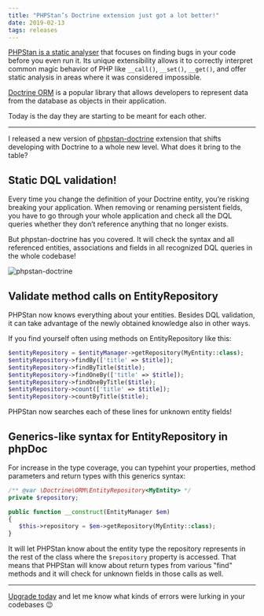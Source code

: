 ```yaml
---
title: "PHPStan’s Doctrine extension just got a lot better!"
date: 2019-02-13
tags: releases
---
```


[PHPStan is a static analyser](/blog/find-bugs-in-your-code-without-writing-tests) that focuses on finding bugs in your code before you even run it. Its unique extensibility allows it to correctly interpret common magic behavior of PHP like `__call()`, `__set()`, `__get()`, and offer static analysis in areas where it was considered impossible.

[Doctrine ORM](https://www.doctrine-project.org/) is a popular library that allows developers to represent data from the database as objects in their application.

Today is the day they are starting to be meant for each other.

---

I released a new version of [phpstan-doctrine](https://github.com/phpstan/phpstan-doctrine) extension that shifts developing with Doctrine to a whole new level. What does it bring to the table?

## Static DQL validation!

Every time you change the definition of your Doctrine entity, you’re risking breaking your application. When removing or renaming persistent fields, you have to go through your whole application and check all the DQL queries whether they don’t reference anything that no longer exists.

But phpstan-doctrine has you covered. It will check the syntax and all referenced entities, associations and fields in all recognized DQL queries in the whole codebase!

![phpstan-doctrine](/images/phpstan-doctrine.png)

## Validate method calls on EntityRepository

PHPStan now knows everything about your entities. Besides DQL validation, it can take advantage of the newly obtained knowledge also in other ways.

If you find yourself often using methods on EntityRepository like this:

```php
$entityRepository = $entityManager->getRepository(MyEntity::class);
$entityRepository->findBy(['title' => $title]);
$entityRepository->findByTitle($title);
$entityRepository->findOneBy(['title' => $title]);
$entityRepository->findOneByTitle($title);
$entityRepository->count(['title' => $title]);
$entityRepository->countByTitle($title);
```

PHPStan now searches each of these lines for unknown entity fields!

## Generics-like syntax for EntityRepository in phpDoc

For increase in the type coverage, you can typehint your properties, method parameters and return types with this generics syntax:

```php
/** @var \Doctrine\ORM\EntityRepository<MyEntity> */
private $repository;

public function __construct(EntityManager $em)
{
   $this->repository = $em->getRepository(MyEntity::class);
}
```

It will let PHPStan know about the entity type the repository represents in the rest of the class where the `$repository` property is accessed. That means that PHPStan will know about return types from various "find" methods and it will check for unknown fields in those calls as well.

---

[Upgrade today](https://github.com/phpstan/phpstan-doctrine/releases/tag/0.11.1) and let me know what kinds of errors were lurking in your codebases 😉
